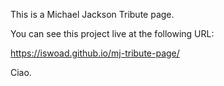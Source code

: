 This is a Michael Jackson Tribute page.

You can see this project live at the following URL:

https://iswoad.github.io/mj-tribute-page/

Ciao.

